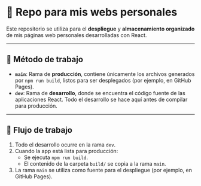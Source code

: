 # 📁 Repo para mis webs personales

Este repositorio se utiliza para el **despliegue** y **almacenamiento organizado** de mis páginas web personales desarrolladas con React.

---

## 🧪 Método de trabajo

- **`main`**: Rama de **producción**, contiene únicamente los archivos generados por `npm run build`, listos para ser desplegados (por ejemplo, en GitHub Pages).
- **`dev`**: Rama de **desarrollo**, donde se encuentra el código fuente de las aplicaciones React. Todo el desarrollo se hace aquí antes de compilar para producción.

---

## 🔄 Flujo de trabajo

1. Todo el desarrollo ocurre en la rama `dev`.
2. Cuando la app está lista para producción:
   - Se ejecuta `npm run build`.
   - El contenido de la carpeta `build/` se copia a la rama `main`.
3. La rama `main` se utiliza como fuente para el despliegue (por ejemplo, en GitHub Pages).
